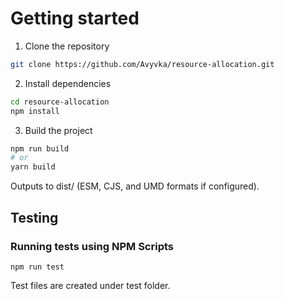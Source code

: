 # Getting started

1. Clone the repository
```bash
git clone https://github.com/Avyvka/resource-allocation.git
```

2. Install dependencies
```bash
cd resource-allocation
npm install
```

3. Build the project
```bash
npm run build
# or
yarn build
```

Outputs to dist/ (ESM, CJS, and UMD formats if configured).

## Testing
### Running tests using NPM Scripts
````
npm run test

````
Test files are created under test folder.
